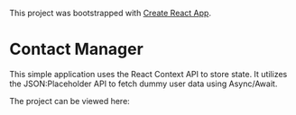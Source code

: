 This project was bootstrapped with [Create React App](https://github.com/facebookincubator/create-react-app).

# Contact Manager

This simple application uses the React Context API to store state.  It utilizes the JSON:Placeholder API to fetch dummy user data using Async/Await.

The project can be viewed here: 

